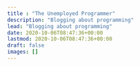 ```yaml
---
title : "The Unemployed Programmer"
description: "Blogging about programming"
lead: "Blogging about programming"
date: 2020-10-06T08:47:36+00:00
lastmod: 2020-10-06T08:47:36+00:00
draft: false
images: []
---
```

